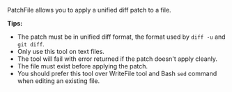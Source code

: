 PatchFile allows you to apply a unified diff patch to a file.

**Tips:**
- The patch must be in unified diff format, the format used by `diff -u` and `git diff`.
- Only use this tool on text files.
- The tool will fail with error returned if the patch doesn't apply cleanly.
- The file must exist before applying the patch.
- You should prefer this tool over WriteFile tool and Bash `sed` command when editing an existing file.
